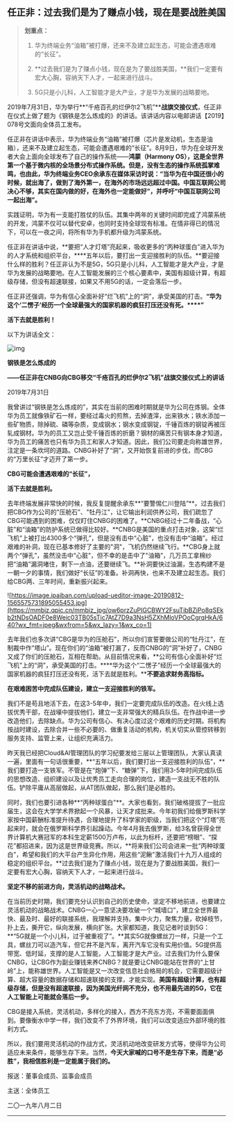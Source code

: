 ## 任正非：过去我们是为了赚点小钱，现在是要战胜美国

> **划重点：**
>
> 
>
> 1. 华为终端业务“油箱”被打爆，还来不及建立起生态，可能会遭遇艰难的“长征”。
>
>    
>
> 2. **过去我们是为了赚点小钱，现在是为了要战胜美国，**我们一定要有宏大心胸，容纳天下人才，一起来进行战斗。
>
>    
>
> 3. 5G只是小儿科，人工智能才是大产业，才是华为发展的战略要地。



2019年7月31日，华为举行**“千疮百孔的烂伊尔2飞机”****战旗交接仪式**，任正非在仪式上做了题为《钢铁是怎么炼成的》的讲话。该讲话内容以电邮讲话【2019】078号文面向全体员工发布。



任正非在讲话中表示，华为终端业务“油箱”被打爆（芯片是发动机，生态是油箱），还来不及建立起生态，可能会遭遇艰难的“长征”。8月9日，华为在全球开发者大会上面向全球发布了自己的操作系统——**鸿蒙（Harmony OS），这是全世界第一个基于微内核的全场景分布式操作系统。**但是，没有生态的操作系统孤掌难鸣，也由此，华为终端业务CEO余承东在媒体采访时说：“当华为在中国还很小的时候，就出海了，做到了海外第一，在海外的市场远远超过中国。中国互联网公司决心不够，其实在国内做的好，在海外也一定能做好”，并呼吁**“中国互联网公司一起出海”。**



实践证明，华为有一支能打胜仗的队伍。其集中两年的关键时间即完成了鸿蒙系统的开发，鸿蒙不仅可以替代安卓，也同时支持全球现有标准。在情非得已的情况下，可以在一夜之间，将所有华为手机都升级为鸿蒙系统。



任正非在讲话中说，**要把“人才灯塔”亮起来，吸收更多的“丙种球蛋白”进入华为的人才系统和组织平台，****五年以后，要打出一支迎接胜利的队伍。**要迎接什么样的胜利？任正非认为不是5G，5G只是小儿科，人工智能才是大产业，才是华为发展的战略要地。在人工智能发展的三个核心要素中，美国有超级计算，有超级存储，但没有超速联接，如果又不用5G的话，一定会落后一步。



任正非还强调，华为有信心全面补好“烂飞机”上的“洞”，承受美国的打击。**“华为这个‘二愣子’经历一个全球最强大的国家机器的疯狂打压还没有死。****”**



**活下去就是胜利！**



以下为讲话全文：



![img](https://mmbiz.qpic.cn/mmbiz_jpg/ow6przZuPIGCBWY2FsuTibBZjPo8qSEkbmibIbmoJQo6f0WPpmHX1iaw0l3bFagTOsQicFmELSv1N50vbt8cHvlm2w/640?wx_fmt=jpeg&wxfrom=5&wx_lazy=1&wx_co=1)

**钢铁是怎么炼成的**

**——任正非在CNBG向CBG移交“千疮百孔的烂伊尔2飞机”战旗交接仪式上的讲话**

2019年7月31日



我曾讲过“钢铁是怎么炼成的”，其实在当前的困难时期就是华为公司在炼钢。全体华为员工就像铁矿石一样，要经过毒火的煎熬，去掉渣滓，出来铁水；铁水添加一些矿物质，除掉硫、磷等杂质，变成钢水；钢水变成钢锭，千锤百炼的钢锭再被压轧成钢材。华为的员工又岂止受千锤百炼的折磨？钢材的痛苦只有钢本身才知道，华为员工的痛苦也只有华为员工和家人才知道。因此，我们公司要走向称雄世界，注定是一条坎坷的道路。CNBG补好了“洞”，又开始恢复前进的步伐，而CBG的“万里长征”才迈开了第一步。

**CBG可能会遭遇艰难的“长征”，**

**活下去就是胜利。**



去年终端发展非常快的时候，我反复提醒余承东**“要警惕仁川登陆”**。过去我们把CBG作为公司的"压舱石”、"牡丹江”，让它输出利润供养公司，我们疏忽了CBG可能遇到的困难，仅仅盯住CNBG的困难了。**CNBG经过十二年备战，“心脏”和“油箱”的防护系统已做得比较好。**CNBG是美国的重点打击对象，这架“烂飞机”上被打出4300多个“弹孔”，但是没有击中“心脏”，也没有击中“油箱”。经过艰难的补洞，现在已基本修好了主要的"洞"，飞机仍然继续飞行。**CBG身上就两个“弹孔”，虽然没击中“心脏”，但不幸的是击中了"油箱”，几万员工拿棉纱把“油箱”漏洞堵住，剩下一点油，还要继续飞。**补洞要快过油漏，生态构建不是一朝一夕的事情，我们做好“长征”的准备。补洞再快，也来不及建立起生态。我们给CBG两、三年时间，重新振兴起来。



![https://image.ipaiban.com/upload-ueditor-image-20190812-1565575731895055453.jpg](https://mmbiz.qpic.cn/mmbiz_jpg/ow6przZuPIGCBWY2FsuTibBZjPo8qSEkb2tNDsOADF0e8Weic03TB05sTic7AtZ7D9a3NsH5ZXhMloVPOoCgrqHkA/640?wx_fmt=jpeg&wxfrom=5&wx_lazy=1&wx_co=1)



去年我们也多次讲“CBG是华为的压舱石”，所以你们宣誓要做公司的“牡丹江”，在制裁中作“塔山”。现在你们的“油箱”被打漏了，反而CNBG的“洞”补好了，CNBG又成了你们的压舱石，互相在帮助。从目前情况来看，**公司有信心全面补好“烂飞机”上的“洞”，承受美国的打击。****华为这个“二愣子”经历一个全球最强大的国家机器的疯狂打压还没有死，活下去就是胜利。****不要追求财务高指标。**

**在艰难困苦中完成队伍建设，建立一支迎接胜利的铁军。**



我们不是苟且地活下去，在这3-5年中，我们一定要完成队伍的改造。在火线上选拔优秀干部，在战壕中提拔他们，建立一支非常强大的精兵队伍。在作战中进一步改造他们，去除缺点。华为公司有信心、有决心度过这个艰难的历史时期。将机构按战时建设，去除合并一些不必要的、做重复活动的机构，机关切实从管控转移到服务支持、监管上来，让组织充满活力。



昨天我已经把Cloud&AI管理团队的学习纪要发给三层以上管理团队，大家认真读一遍，里面有一句话很重要，**“五年以后，我们要打出一支迎接胜利的队伍”，**我们要打造一支铁军。不管是在“炮弹”下、“糖弹”下，我们用3-5年时间完成队伍的思想改造、组织建设以及让优秀员工走向合理的岗位，建造一支战无不胜的队伍。铲除平庸从高层做起，从AT团队做起，那么我们是必胜的。



同时，我们也要引进各种**“丙种球蛋白"**。大家也看到，我们破格提拔了一批应届生，这会在大学学术界掀起一个风暴，让天才成批来。今年初我们给俄罗斯科学家按中国薪酬标准提升待遇，合理地提升了科学家的职级，当我们把这个“灯塔”亮起来时，就会在俄罗斯科学界引起躁动。今年4月我去俄罗斯，给3名曾获得全世界计算机大赛冠军的本科生定薪1500万卢布，以此为标杄，还要把“榜眼”、“探花”都招进来，因为这是世界级竞赛。所以，**将来我们公司会进来一批“丙种球蛋白”，希望和我们的大平台产生异化作用，用这些“泥鳅"激活我们十九万人组成的稳定的组织平台。**过去我们是为了赚点小钱，现在是为了要战胜美国，我们一定要有宏大心胸，容纳天下人才，一起来进行战斗。

**坚定不移的前进方向，灵活机动的战略战术。**



在当前历史时期，我们要充分认识到自己的历史使命，坚定不移地前进，也要建立灵活机动的战略战术。CNBG一心一意坚决要攻破一个“城墙口”，建立全世界最快、最及时、最好的联接系统，我理解并支持。集中火力，聚焦力量，砍掉枝节，扑上去，撕开它，纵向发展，横向扩张。大家都知道，我见记者时谈到5G：**“5G就是一个小儿科，过于被重视了”。**其实5G就像螺丝刀一样，只是一个工具，螺丝刀可以造汽车，但它井不是汽车，离开汽车它没有实用价值。5G提供高带宽、低时延，支撑的是人工智能，人工智能才是大产业。过去我们为什么要保CNBG，让CBG作为副业赚钱来养CNBG？就是要让CNBG能站在世界的“上甘岭”上，能称雄世界。人工智能是又一次改变信息社会格局的机会，它需要超级计算、超大容量的数据存储和超速联接的支撑，才能实现。**美国有超级计算，也有超级存储，但是没有超速联接，因为美国光纤网不充分，也不用最先进的5G，它在人工智能上可能就会落后一步。**



CBG是接入系统，灵活机动，多样化的接入，西方不亮东方亮，不需要面面俱到。要像衡水中学一样，我们改变不了外界环境，我们可以改变适应外部环境的胜利方式。



所以，我们要用灵活机动的作战方式，灵活机动地改变研发方式等，使得华为公司适应未来条件，能够生存下来。当然，**今天大家喊的口号不是生存下来，而是“必胜”，我相信胜利是一定能属于我们的。**



报送：董事会成员、监事会成员

主送：全体员工

二〇一九年八月二日



------

